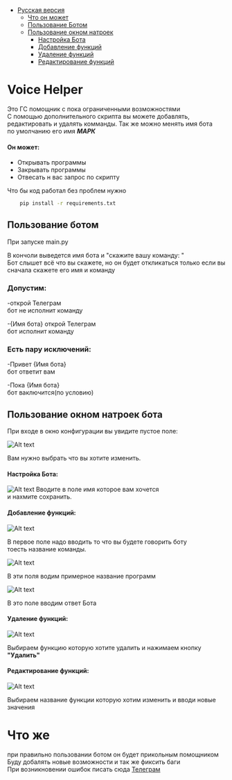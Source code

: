 * [Русская версия](#voice-helper)
    * [Что он может](#он-может)
    * [Пользование Ботом](#пользование-ботом)
    * [Пользование окном натроек](#пользование-окном-натроек-бота)
        * [Настройка Бота](#настройка-бота)
        * [Добавление функций](#добавление-функций)
        * [Удаление функций](#удаление-функций)
        * [Редактирование функций](#редактирование-функций)

# Voice Helper

Это ГС помощник с пока ограниченными возможностями<br>
С помощью дополнительного скрипта вы можете добавлять,<br> редактировать и удалять комманды. Так же можно менять имя бота<br>
по умолчанию его имя <b><i>МАРК</i></b>

#### Он может:
   * Открывать программы
   * Закрывать программы
   * Отвесать н вас запрос по скрипту

Что бы код работал без проблем нужно<br>
```sh
    pip install -r requirements.txt
```
## Пользование ботом

При запуске main.py<br>

В кончоли выведется имя бота и "скажите вашу команду: "<br>
Бот слышет всё что вы скажете, но он будет откликаться только если вы сначала скажете его имя и команду
<br>

### Допустим:

-открой Телеграм<br>
бот не исполнит команду

-{Имя бота} открой Телеграм<br>
бот исполнит команду

### Есть пару исключений:

-Привет {Имя бота}<br>
бот ответит вам

-Пока {Имя бота}<br>
бот ваключится(по условию)


## Пользование окном натроек бота

При входе в окно конфигурации вы увидите пустое поле:<br>

![Alt text](doc_img/1.png)

Вам нужно выбрать что вы хотите изменить.

#### Настройка Бота:
![Alt text](doc_img/2.png)
Вводите в поле имя которое вам хочется<br>
и нахмите сохранить.
<br>

#### Добавление функций:
![Alt text](doc_img/3.png)

В первое поле надо вводить то что вы будете говорить боту<br>
тоесть название команды.

![Alt text](doc_img/4.png)

В эти поля водим примерное название программ

![Alt text](doc_img/5.png)

В это поле вводим ответ Бота

#### Удаление функций:
![Alt text](doc_img/6.png)

Выбираем функцию которую хотите удалить и нажимаем кнопку <b>"Удалить"</b>

#### Редактирование функций:
![Alt text](doc_img/7.png)

Выбираем название функции которую хотим изменить и вводи новые значения

# Что же
при правильно пользовании ботом он будет прикольным помощником<br>
Буду добалять новые возможности и так же фиксить баги<br>
При возникновении ошибок писать сюда [Телеграм](t.me/@Sasmil_Salieri)